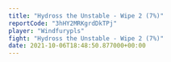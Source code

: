 ```yaml
---
title: "Hydross the Unstable - Wipe 2 (7%)"
reportCode: "3hHY2MRKgrdDkTPj"
player: "Windfurypls"
fight: "Hydross the Unstable - Wipe 2 (7%)"
date: 2021-10-06T18:48:50.877000+00:00
---
```

